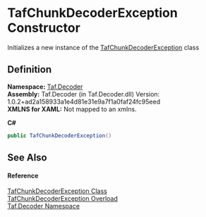 # TafChunkDecoderException Constructor


Initializes a new instance of the <a href="T_Taf_Decoder_TafChunkDecoderException.md">TafChunkDecoderException</a> class



## Definition
**Namespace:** <a href="N_Taf_Decoder.md">Taf.Decoder</a>  
**Assembly:** Taf.Decoder (in Taf.Decoder.dll) Version: 1.0.2+ad2a158933a1e4d81e31e9a7f1a0faf24fc95eed  
**XMLNS for XAML:** Not mapped to an xmlns.

**C#**
``` C#
public TafChunkDecoderException()
```



## See Also


#### Reference
<a href="T_Taf_Decoder_TafChunkDecoderException.md">TafChunkDecoderException Class</a>  
<a href="Overload_Taf_Decoder_TafChunkDecoderException__ctor.md">TafChunkDecoderException Overload</a>  
<a href="N_Taf_Decoder.md">Taf.Decoder Namespace</a>  
